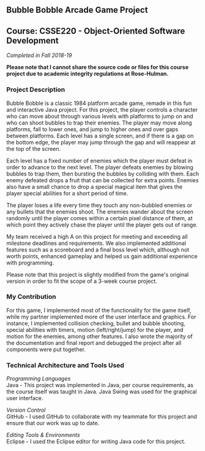 ## Bubble Bobble Arcade Game Project
## Course: CSSE220 - Object-Oriented Software Development
*Completed in Fall 2018-19*

**Please note that I cannot share the source code or files for this course project due to academic integrity regulations at Rose-Hulman.**

### Project Description
Bubble Bobble is a classic 1984 platform arcade game, remade in this fun and interactive Java project. For this project, the player controls a character who can move about through various levels with platforms to jump on and who can shoot bubbles to trap their enemies. The player may move along platforms, fall to lower ones, and jump to higher ones and over gaps between platforms. Each level has a single screen, and if there is a gap on the bottom edge, the player may jump through the gap and will reappear at the top of the screen. 

Each level has a fixed number of enemies which the player must defeat in order to advance to the next level. The player defeats enemies by blowing bubbles to trap them, then bursting the bubbles by colliding with them. Each enemy defeated drops a fruit that can be collected for extra points. Enemies also have a small chance to drop a special magical item that gives the player special abilities for a short period of time. 

The player loses a life every time they touch any non-bubbled enemies or any bullets that the enemies shoot. The enemies wander about the screen randomly until the player comes within a certain pixel distance of them, at which point they actively chase the player until the player gets out of range. 

My team received a high A on this project for meeting and exceeding all milestone deadlines and requirements. We also implemented additional features such as a scoreboard and a final boss level which, although not worth points, enhanced gameplay and helped us gain additional experience with programming. 

Please note that this project is slightly modified from the game's original version in order to fit the scope of a 3-week course project. 

### My Contribution
For this game, I implemented most of the functionality for the game itself, while my partner implemented more of the user interface and graphics. For instance, I implemented collision checking, bullet and bubble shooting, special abilities with timers, motion (left/right/jump) for the player, and motion for the enemies, among other features. I also wrote the majority of the documentation and final report and debugged the project after all components were put together. 

### Technical Architecture and Tools Used
*Programming Languages* <br>
Java - This project was implemented in Java, per course requirements, as the course itself was taught in Java. Java Swing was used for the graphical user interface. 

*Version Control* <br>
GitHub - I used GitHub to collaborate with my teammate for this project and ensure that our work was up to date.

*Editing Tools & Environments* <br>
Eclipse - I used the Eclipse editor for writing Java code for this project.
